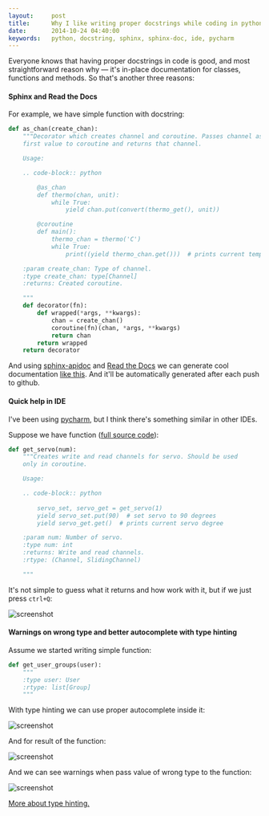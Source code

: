 ```yaml
---
layout:     post
title:      Why I like writing proper docstrings while coding in python
date:       2014-10-24 04:40:00
keywords:   python, docstring, sphinx, sphinx-doc, ide, pycharm 
---
```


Everyone knows that having proper docstrings in code is good, and most straightforward reason
why &mdash; it's in-place documentation for classes, functions and methods.
So that's another three reasons:

#### Sphinx and Read the Docs

For example, we have simple function with docstring:

~~~python
def as_chan(create_chan):
    """Decorator which creates channel and coroutine. Passes channel as a
    first value to coroutine and returns that channel.

    Usage:

    .. code-block:: python

        @as_chan
        def thermo(chan, unit):
            while True:
                yield chan.put(convert(thermo_get(), unit))

        @coroutine
        def main():
            thermo_chan = thermo('C')
            while True:
                print((yield thermo_chan.get()))  # prints current temperature

    :param create_chan: Type of channel.
    :type create_chan: type[Channel]
    :returns: Created coroutine.

    """
    def decorator(fn):
        def wrapped(*args, **kwargs):
            chan = create_chan()
            coroutine(fn)(chan, *args, **kwargs)
            return chan
        return wrapped
    return decorator
~~~

And using [sphinx-apidoc](http://sphinx-doc.org/man/sphinx-apidoc.html) and
[Read the Docs](https://readthedocs.org/) we can generate cool documentation
[like this](https://microasync.readthedocs.io/en/latest/microasync.html#microasync.async.as_chan).
And it'll be automatically generated after each push to github.

#### Quick help in IDE

I've been using [pycharm](https://www.jetbrains.com/pycharm/), but I think there's something similar in other IDEs.

Suppose we have function ([full source code](https://github.com/nvbn/microasync/blob/master/microasync/device.py)):

~~~python
def get_servo(num):
    """Creates write and read channels for servo. Should be used
    only in coroutine.

    Usage:

    .. code-block:: python
    
        servo_set, servo_get = get_servo(1)
        yield servo_set.put(90)  # set servo to 90 degrees
        yield servo_get.get()  # prints current servo degree

    :param num: Number of servo.
    :type num: int
    :returns: Write and read channels.
    :rtype: (Channel, SlidingChannel)

    """
~~~
It's not simple to guess what it returns and how work with it, but if we just press
`ctrl+Q`:

![screenshot](/assets/docstring_1.png)

#### Warnings on wrong type and better autocomplete with type hinting

Assume we started writing simple function:

~~~python
def get_user_groups(user):
    """
    :type user: User 
    :rtype: list[Group]
    """
~~~

With type hinting we can use proper autocomplete inside it:

![screenshot](/assets/docstring_2.png)

And for result of the function:

![screenshot](/assets/docstring_3.png)

And we can see warnings when pass value of wrong type to the function:
 
![screenshot](/assets/docstring_4.png)

[More about type hinting.](http://www.jetbrains.com/pycharm/webhelp/type-hinting-in-pycharm.html)
